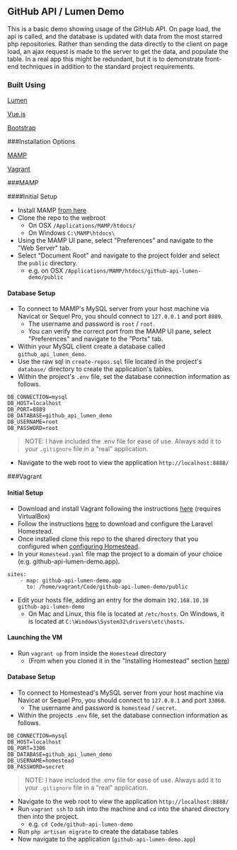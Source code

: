 ## GitHub API / Lumen Demo

This is a basic demo showing usage of the GitHub API. On page load, the api is called, and the database is updated with data from the most starred php repositories. Rather than sending the data directly to the client on page load, an ajax request is made to the server to get the data, and populate the table. In a real app this might be redundant, but it is to demonstrate front-end techniques in addition to the standard project requirements.

### Built Using

[Lumen](http://lumen.laravel.com)

[Vue.js](http://vuejs.org/)

[Bootstrap](http://getbootstrap.com/)

###Installation Options

[MAMP](#mamp-heading)

[Vagrant](#vagrant-heading)

###MAMP<a name="mamp-heading"></a>

####Initial Setup
- Install MAMP [from here](https://www.mamp.info/en/downloads/)
- Clone the repo to the webroot 
	- On OSX `/Applications/MAMP/htdocs/`
	- On Windows `C:\MAMP\htdocs\`
- Using the MAMP UI pane, select "Preferences" and navigate to the "Web Server" tab.
- Select "Document Root" and navigate to the project folder and select the `public` directory.
	- e.g. on OSX `/Applications/MAMP/htdocs/github-api-lumen-demo/public`

#### Database Setup
- To connect to MAMP's MySQL server from your host machine via Navicat or Sequel Pro, you should connect to `127.0.0.1` and port `8889`. 
	- The username and password is `root` / `root`.
	- You can verify the correct port from the MAMP UI pane, select "Preferences" and navigate to the "Ports" tab.
- Within your MySQL client create a database called `github_api_lumen_demo`.
- Use the raw sql in `create-repos.sql` file located in the project's `database/` directory to create the application's tables.
- Within the project's `.env` file, set the database connection information as follows.

```
DB_CONNECTION=mysql
DB_HOST=localhost
DB_PORT=8889
DB_DATABASE=github_api_lumen_demo
DB_USERNAME=root
DB_PASSWORD=root
```

> NOTE: I have included the .env file for ease of use. Always add it to your `.gitignore` file in a "real" application.

- Navigate to the web root to view the application `http://localhost:8888/`

###Vagrant<a name="vagrant-heading"></a>
#### Initial Setup
- Download and install Vagrant following the instructions [here](https://www.vagrantup.com/docs/installation/) (requires VirtualBox)
- Follow the instructions [here](https://laravel.com/docs/5.2/homestead) to download and configure the Laravel Homestead.
- Once installed clone this repo to the shared directory that you configured when [configuring Homestead](https://laravel.com/docs/5.2/homestead#configuring-homestead).
- In your `Homestead.yaml` file map the project to a domain of your choice (e.g. github-api-lumen-demo.app).

```
sites:
    - map: github-api-lumen-demo.app
      to: /home/vagrant/Code/github-api-lumen-demo/public
```

- Edit your hosts file, adding an entry for the domain `192.168.10.10  github-api-lumen-demo`
	- On Mac and Linux, this file is located at `/etc/hosts`. On Windows, it is located at `C:\Windows\System32\drivers\etc\hosts`.

#### Launching the VM

- Run `vagrant up` from inside the `Homestead` directory
	- (From when you cloned it in the "Installing Homestead" section [here](https://laravel.com/docs/5.2/homestead#first-steps))

#### Database Setup
- To connect to Homestead's MySQL server from your host machine via Navicat or Sequel Pro, you should connect to `127.0.0.1` and port `33060`. 
	- The username and password is `homestead` / `secret`.
- Within the projects `.env` file, set the database connection information as follows.
```
DB_CONNECTION=mysql
DB_HOST=localhost
DB_PORT=3306
DB_DATABASE=github_api_lumen_demo
DB_USERNAME=homestead
DB_PASSWORD=secret
```
> NOTE: I have included the .env file for ease of use. Always add it to your `.gitignore` file in a "real" application.

- Navigate to the web root to view the application `http://localhost:8888/`
- Run `vagrant ssh` to ssh into the machine and `cd` into the shared directory then into the project.
	- e.g. `cd Code/github-api-lumen-demo`
- Run `php artisan migrate` to create the database tables
- Now navigate to the application (`github-api-lumen-demo.app`)
